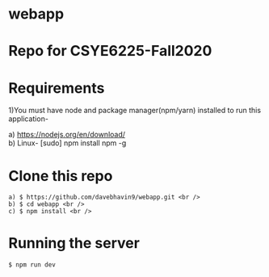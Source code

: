 # webapp
# Repo for CSYE6225-Fall2020

# Requirements
1)You must have node and package manager(npm/yarn) installed to run this application-
	
 a) https://nodejs.org/en/download/ <br />
 b) Linux- [sudo] npm install npm -g
 
 
# Clone this repo
```
a) $ https://github.com/davebhavin9/webapp.git <br />
b) $ cd webapp <br />
c) $ npm install <br />
```
# Running the server
```
$ npm run dev
```
